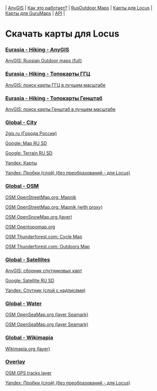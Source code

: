 | [AnyGIS][01] | [Как это работает?][02] | [RusOutdoor Maps][03] | [Карты для Locus][04] | [Карты для GuruMaps][05] | [API][06] |


[01]: https://nnngrach.github.io/map-sources/index
[02]: https://nnngrach.github.io/map-sources/Web/Html/Description
[03]: https://nnngrach.github.io/map-sources/Web/Html/RusOutdoor
[04]: https://nnngrach.github.io/map-sources/Web/Html/Locus
[05]: https://nnngrach.github.io/map-sources/Web/Html/Galileo
[06]: https://nnngrach.github.io/map-sources/Web/Html/Api
# Скачать карты для Locus


### [Eurasia - Hiking - AnyGIS](locus-actions://https/raw.githubusercontent.com/nnngrach/map-sources/master/Locus_online_maps/Installers/_Eurasia-Hiking.xml "Скачать всю группу")
[AnyGIS: Russian Outdoor maps (full)](locus-actions://https/raw.githubusercontent.com/nnngrach/map-sources/master/Locus_online_maps/Installers/__Eurasia-Hiking-RusOutdoorMaps.xml "Скачать эту карту")



### [Eurasia - Hiking - Топокарты ГГЦ](locus-actions://https/raw.githubusercontent.com/nnngrach/map-sources/master/Locus_online_maps/Installers/_Eurasia-Hiking-Topo.xml "Скачать всю группу")
[AnyGIS: поиск карты ГГЦ в лучшем масштабе](locus-actions://https/raw.githubusercontent.com/nnngrach/map-sources/master/Locus_online_maps/Installers/__Eurasia-Hiking-Topo-GGC_All.xml "Скачать эту карту")



### [Eurasia - Hiking - Топокарты Генштаб](locus-actions://https/raw.githubusercontent.com/nnngrach/map-sources/master/Locus_online_maps/Installers/_Eurasia-Hiking-Topo.xml "Скачать всю группу")
[AnyGIS: поиск карты Генштаб в лучшем масштабе](locus-actions://https/raw.githubusercontent.com/nnngrach/map-sources/master/Locus_online_maps/Installers/__Eurasia-Hiking-Topo-Genshtab_All.xml "Скачать эту карту")



### [Global - City](locus-actions://https/raw.githubusercontent.com/nnngrach/map-sources/master/Locus_online_maps/Installers/_Global-City.xml "Скачать всю группу")
[2gis.ru (Города России)](locus-actions://https/raw.githubusercontent.com/nnngrach/map-sources/master/Locus_online_maps/Installers/__Global-City-2gis.xml "Скачать эту карту")

[Google: Map RU SD](locus-actions://https/raw.githubusercontent.com/nnngrach/map-sources/master/Locus_online_maps/Installers/__Global-City-Google_map.xml "Скачать эту карту")

[Google: Terrain RU SD](locus-actions://https/raw.githubusercontent.com/nnngrach/map-sources/master/Locus_online_maps/Installers/__Global-City-Google_terrain.xml "Скачать эту карту")

[Yandex: Карты](locus-actions://https/raw.githubusercontent.com/nnngrach/map-sources/master/Locus_online_maps/Installers/__Global-City-Yandex_map.xml "Скачать эту карту")

[Yandex: Пробки (слой) (без преобразований - для Locus)](locus-actions://https/raw.githubusercontent.com/nnngrach/map-sources/master/Locus_online_maps/Installers/__Global-City-Yandex_traffic.xml "Скачать эту карту")



### [Global - OSM](locus-actions://https/raw.githubusercontent.com/nnngrach/map-sources/master/Locus_online_maps/Installers/_Global-OSM.xml "Скачать всю группу")
[OSM OpenStreetMap.org: Mapnik](locus-actions://https/raw.githubusercontent.com/nnngrach/map-sources/master/Locus_online_maps/Installers/__Global-OSM-Mapnik.xml "Скачать эту карту")

[OSM OpenStreetMap.org: Mapnik (with proxy)](locus-actions://https/raw.githubusercontent.com/nnngrach/map-sources/master/Locus_online_maps/Installers/__Global-OSM-Mapnik_Proxy.xml "Скачать эту карту")

[OSM OpenSnowMap.org (layer)](locus-actions://https/raw.githubusercontent.com/nnngrach/map-sources/master/Locus_online_maps/Installers/__Global-OSM-OpenSnowMap.xml "Скачать эту карту")

[OSM Opentopomap.org](locus-actions://https/raw.githubusercontent.com/nnngrach/map-sources/master/Locus_online_maps/Installers/__Global-OSM-OpenTopoMap.xml "Скачать эту карту")

[OSM Thunderforest.com: Cycle Map](locus-actions://https/raw.githubusercontent.com/nnngrach/map-sources/master/Locus_online_maps/Installers/__Global-OSM-Thunderforest_Cycle.xml "Скачать эту карту")

[OSM Thunderforest.com: Outdoors Map](locus-actions://https/raw.githubusercontent.com/nnngrach/map-sources/master/Locus_online_maps/Installers/__Global-OSM-Thunderforest_Outdoor.xml "Скачать эту карту")



### [Global - Satellites](locus-actions://https/raw.githubusercontent.com/nnngrach/map-sources/master/Locus_online_maps/Installers/_Global-Satellites.xml "Скачать всю группу")
[AnyGIS: сборник спутниковых карт](locus-actions://https/raw.githubusercontent.com/nnngrach/map-sources/master/Locus_online_maps/Installers/__Global-Satellites-All.xml "Скачать эту карту")

[Google: Satellite RU SD](locus-actions://https/raw.githubusercontent.com/nnngrach/map-sources/master/Locus_online_maps/Installers/__Global-Satellites-Google_with_labels.xml "Скачать эту карту")

[Yandex: Спутник (слой с надписями)](locus-actions://https/raw.githubusercontent.com/nnngrach/map-sources/master/Locus_online_maps/Installers/__Global-Satellites-Yandex_with_labels.xml "Скачать эту карту")



### [Global - Water](locus-actions://https/raw.githubusercontent.com/nnngrach/map-sources/master/Locus_online_maps/Installers/_Global-Water.xml "Скачать всю группу")
[OSM OpenSeaMap.org (layer Seamark)](locus-actions://https/raw.githubusercontent.com/nnngrach/map-sources/master/Locus_online_maps/Installers/__Global-Water-OpenSeaMap.xml "Скачать эту карту")

[OSM OpenSeaMap.org (layer Seamark)](locus-actions://https/raw.githubusercontent.com/nnngrach/map-sources/master/Locus_online_maps/Installers/__Global-Water-OpenSeaMap_traffic.xml "Скачать эту карту")



### [Global - Wikimapia](locus-actions://https/raw.githubusercontent.com/nnngrach/map-sources/master/Locus_online_maps/Installers/_Global.xml "Скачать всю группу")
[Wikimapia.org (layer)](locus-actions://https/raw.githubusercontent.com/nnngrach/map-sources/master/Locus_online_maps/Installers/__Global-Wikimapia_satellite.xml "Скачать эту карту")



### [Overlay](locus-actions://https/raw.githubusercontent.com/nnngrach/map-sources/master/Locus_online_maps/Installers/_Overlay.xml "Скачать всю группу")
[OSM GPS tracks layer](locus-actions://https/raw.githubusercontent.com/nnngrach/map-sources/master/Locus_online_maps/Installers/__Overlay-OpenSreetMaps_Tracks.xml "Скачать эту карту")

[Yandex: Пробки (слой) (без преобразований - для Locus)](locus-actions://https/raw.githubusercontent.com/nnngrach/map-sources/master/Locus_online_maps/Installers/__Overlay-Yandex_traffic.xml "Скачать эту карту")

